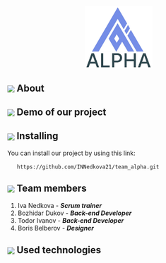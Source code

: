 <div align="center"><img src="/images/logo.png" width=30%> </div>

## <img align="center" src="https://encrypted-tbn0.gstatic.com/images?q=tbn:ANd9GcRQ72_lEbtgFwctIexFCIn8lD5FCJAe5Pve-s7lc-2LuBU4OSzN" width="30"> About

## <img align="center" src="https://cdn1.iconfinder.com/data/icons/miscellaneous-5-color-shadow/128/demo_beta_demonstration-512.png" width="30"> Demo of our project

## <img align="center" src="https://encrypted-tbn2.gstatic.com/images?q=tbn:ANd9GcTa1P187cCCVTmQNHlbP0K1oaiemcN6xXSQEc1BmcgSdXBE3uhm" width="30"> Installing
You can install our project by using this link:
```
   https://github.com/INNedkova21/team_alpha.git
```

## <img align="center" src="https://cdn.iconscout.com/icon/free/png-256/free-team-1543514-1306008.png" width="30">   Team members
1. Iva Nedkova - ***Scrum trainer***
2. Bozhidar Dukov - ***Back-end Developer***
3. Todor Ivanov - ***Back-end Developer***
4. Boris Belberov - ***Designer***

## <img align="center" src="https://cdn-icons-png.flaticon.com/256/1130/1130078.png" width="30"> Used technologies
